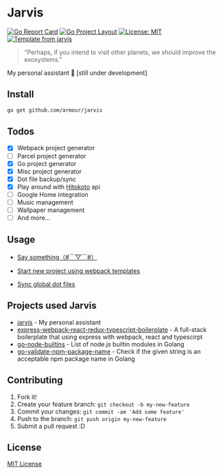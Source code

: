 # Jarvis

[![Go Report Card](https://goreportcard.com/badge/github.com/Armour/jarvis)](https://goreportcard.com/report/github.com/Armour/jarvis)
[![Go Project Layout](https://img.shields.io/badge/go-layout-blue.svg)](https://github.com/golang-standards/project-layout)
[![License: MIT](https://img.shields.io/badge/License-MIT-blue.svg)](https://opensource.org/licenses/MIT)
[![Template from jarvis](https://img.shields.io/badge/Hi-Jarvis-ff69b4.svg)](https://github.com/Armour/Jarvis)

> "Perhaps, if you intend to visit other planets, we should improve the exosystems."

My personal assistant 🤖 [still under development]

## Install

```bash
go get github.com/armour/jarvis
```

## Todos

* [x] Webpack project generator
* [ ] Parcel project generator
* [x] Go project generator
* [x] Misc project generator
* [x] Dot file backup/sync
* [x] Play around with [Hitokoto](https://hitokoto.cn/) api
* [ ] Google Home integration
* [ ] Music management
* [ ] Wallpaper management
* [ ] And more...

## Usage

* [Say something（#￣▽￣#）](https://asciinema.org/a/184121)

* [Start new project using webpack templates](https://asciinema.org/a/184124)

* [Sync global dot files](https://asciinema.org/a/184122)

## Projects used Jarvis

* [jarvis](https://github.com/Armour/jarvis) - My personal assistant
* [express-webpack-react-redux-typescript-boilerplate](https://github.com/Armour/express-webpack-react-redux-typescript-boilerplate) - A full-stack boilerplate that using express with webpack, react and typescirpt
* [go-node-builtins](https://github.com/Armour/go-node-builtins) - List of node.js builtin modules in Golang
* [go-validate-npm-package-name](https://github.com/Armour/go-validate-npm-package-name) - Check if the given string is an acceptable npm package name in Golang

## Contributing

1. Fork it!
1. Create your feature branch: `git checkout -b my-new-feature`
1. Commit your changes: `git commit -am 'Add some feature'`
1. Push to the branch: `git push origin my-new-feature`
1. Submit a pull request :D

## License

[MIT License](https://github.com/Armour/jarvis/blob/master/LICENSE)
